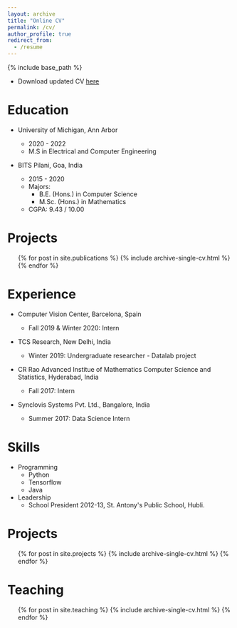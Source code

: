 ```yaml
---
layout: archive
title: "Online CV"
permalink: /cv/
author_profile: true
redirect_from:
  - /resume
---
```


{% include base_path %}

* Download updated CV <a href="https://drive.google.com/file/d/1qD9VC2J2a0RvFAfPTPryaWzBoYtw6Dx_/view"> here </a> 

Education
======
* University of Michigan, Ann Arbor
    * 2020 - 2022
    * M.S in Electrical and Computer Engineering

* BITS Pilani, Goa, India
    * 2015 - 2020
    * Majors:
      * B.E. (Hons.) in Computer Science 
      * M.Sc. (Hons.) in Mathematics 
    * CGPA: 9.43 / 10.00

Projects
======
  <ul>{% for post in site.publications %}
    {% include archive-single-cv.html %}
  {% endfor %}</ul>

Experience
======
* Computer Vision Center, Barcelona, Spain
    * Fall 2019 & Winter 2020: Intern
   
* TCS Research, New Delhi, India 
    * Winter 2019: Undergraduate researcher - Datalab project
  
* CR Rao Advanced Institue of Mathematics Computer Science and Statistics, Hyderabad, India
  * Fall 2017: Intern

* Synclovis Systems Pvt. Ltd., Bangalore, India
  * Summer 2017: Data Science Intern
  
Skills
======
* Programming
  * Python
  * Tensorflow
  * Java
* Leadership
  * School President 2012-13, St. Antony's Public School, Hubli.

Projects
======
  <ul>{% for post in site.projects %}
    {% include archive-single-cv.html %}
  {% endfor %}</ul>
  
  
Teaching
======
  <ul>{% for post in site.teaching %}
    {% include archive-single-cv.html %}
  {% endfor %}</ul>
  
